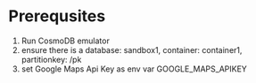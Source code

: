 # Prerequsites

1. Run CosmoDB emulator
2. ensure there is a database: sandbox1, container: container1, partitionkey: /pk
3. set Google Maps Api Key as env var GOOGLE_MAPS_APIKEY